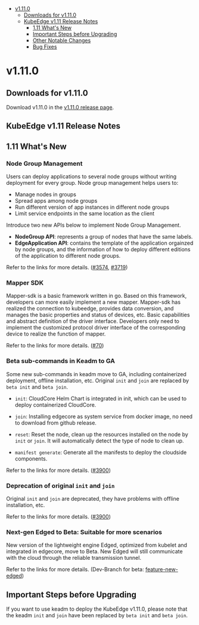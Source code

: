 
* [v1.11.0](#v1110)
    * [Downloads for v1.11.0](#downloads-for-v1110)
    * [KubeEdge v1.11 Release Notes](#kubeedge-v111-release-notes)
        * [1.11 What's New](#111-whats-new)
        * [Important Steps before Upgrading](#important-steps-before-upgrading)
        * [Other Notable Changes](#other-notable-changes)
        * [Bug Fixes](#bug-fixes)


    

# v1.11.0

## Downloads for v1.11.0

Download v1.11.0 in the [v1.11.0 release page](https://github.com/kubeedge/kubeedge/releases/tag/v1.11.0).

## KubeEdge v1.11 Release Notes

## 1.11 What's New

### Node Group Management

Users can deploy applications to several node groups without writing deployment for every group. Node group management helps users to:

- Manage nodes in groups
- Spread apps among node groups 
- Run different version of app instances in different node groups
- Limit service endpoints in the same location as the client

Introduce two new APIs below to implement Node Group Management.

- **NodeGroup API**: represents a group of nodes that have the same labels.
- **EdgeApplication API**: contains the template of the application orgainzed by node groups, and the information of how to deploy different editions of the application to different node groups.

Refer to the links for more details.
([#3574](https://github.com/kubeedge/kubeedge/pull/3574), [#3719](https://github.com/kubeedge/kubeedge/pull/3719))


### Mapper SDK

Mapper-sdk is a basic framework written in go. Based on this framework, developers can more easily implement a new mapper.
Mapper-sdk has realized the connection to kubeedge, provides data conversion, and manages the basic properties and status of devices, etc. 
Basic capabilities and abstract definition of the driver interface. Developers only need to implement the 
customized protocol driver interface of the corresponding device to realize the function of mapper.

Refer to the links for more details.
([#70](https://github.com/kubeedge/mappers-go/pull/70))



### Beta sub-commands in Keadm to GA

Some new sub-commands in keadm move to GA, including containerized deployment, offline installation, etc.
Original `init` and `join` are replaced by `beta init` and `beta join`.

- `init`: CloudCore Helm Chart is integrated in init, which can be used to deploy containerized CloudCore.

- `join`: Installing edgecore as system service from docker image, no need to download from github release.

- `reset`: Reset the node, clean up the resources installed on the node by `init` or `join`. It will automatically detect the type of node to clean up.

- `manifest generate`: Generate all the manifests to deploy the cloudside components.


Refer to the links for more details.
([#3900](https://github.com/kubeedge/kubeedge/pull/3900))

### Deprecation of original `init` and `join`

Original `init` and `join` are deprecated, they have problems with offline installation, etc.

Refer to the links for more details.
([#3900](https://github.com/kubeedge/kubeedge/pull/3900))

### Next-gen Edged to Beta: Suitable for more scenarios

New version of the lightweight engine Edged, optimized from kubelet and integrated in edgecore, move to Beta.
New Edged will still communicate with the cloud through the reliable transmission tunnel.

Refer to the links for more details.
(Dev-Branch for beta: [feature-new-edged](https://github.com/kubeedge/kubeedge/tree/feature-new-edged))


## Important Steps before Upgrading

If you want to use keadm to deploy the KubeEdge v1.11.0, please note that the keadm `init` and `join` have been replaced by `beta init` and `beta join`.

